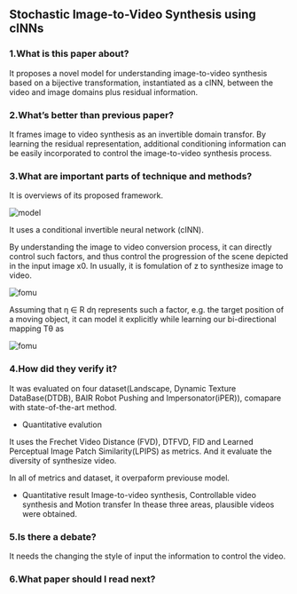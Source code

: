 ## Stochastic Image-to-Video Synthesis using cINNs

### 1.What is this paper about?

It proposes a novel model for understanding image-to-video synthesis based on a bijective transformation, instantiated as a cINN, between the video and image domains plus residual information.

### 2.What’s better than previous paper?

It frames image to video synthesis as an invertible domain transfor.
By learning the residual representation, additional conditioning information can be easily incorporated to control the image-to-video synthesis process.

### 3.What are important parts of technique and methods?

It is overviews of its proposed framework.

![model](ryugo417.github.io/detail/img/Stochastic_Image-to-Video_Synthesis_using_cINNs_model.jpg)

It uses a conditional invertible neural network (cINN).

By understanding the image to video conversion process, it can directly control such factors, and thus control the progression of the scene depicted in the input image x0.
In usually, it is fomulation of z to synthesize image to video.

![fomu](ryugo417.github.io/detail/img/Stochastic_Image-to-Video_Synthesis_using_cINNs_fomu1.jpg)

Assuming that η ∈ R dη represents such a factor, e.g. the target position of a moving object, it can model it explicitly while learning our bi-directional mapping Tθ as

![fomu](ryugo417.github.io/detail/img/Stochastic_Image-to-Video_Synthesis_using_cINNs_fomu2.jpg)



### 4.How did they verify it?

It was evaluated on four dataset(Landscape, Dynamic Texture DataBase(DTDB), BAIR Robot Pushing and Impersonator(iPER)), comapare with state-of-the-art method.

- Quantitative evalution

It uses the Frechet Video Distance (FVD), DTFVD, FID and  Learned Perceptual Image Patch Similarity(LPIPS) as metrics.
And it evaluate the diversity of synthesize video.

In all of metrics and dataset, it overpaform previouse model.

- Quantitative result
Image-to-video synthesis, Controllable video synthesis and Motion transfer
In thease three areas, plausible videos were obtained.

### 5.Is there a debate?

It needs the changing the style of input the information to control the video.

### 6.What paper should I read next?




